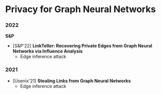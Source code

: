 # Privacy for Graph Neural Networks

### 2022

**S&P**

- \[S&P'22\] **LinkTeller: Recovering Private Edges from Graph Neural Networks via Influence Analysis**
    - Edge inference attack

### 2021

- \[Usenix'21\] **Stealing Links from Graph Neural Networks**
    - Edge inference attack
